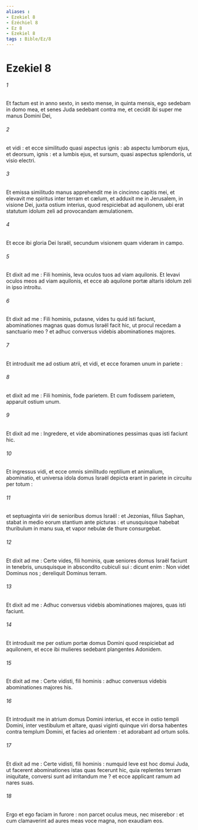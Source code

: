 ```yaml
---
aliases : 
- Ezekiel 8
- Ézéchiel 8
- Ez 8
- Ezekiel 8
tags : Bible/Ez/8
---
```


# Ezekiel 8

###### 1
Et factum est in anno sexto, in sexto mense, in quinta mensis, ego sedebam in domo mea, et senes Juda sedebant contra me, et cecidit ibi super me manus Domini Dei,
###### 2
et vidi : et ecce similitudo quasi aspectus ignis : ab aspectu lumborum ejus, et deorsum, ignis : et a lumbis ejus, et sursum, quasi aspectus splendoris, ut visio electri.
###### 3
Et emissa similitudo manus apprehendit me in cincinno capitis mei, et elevavit me spiritus inter terram et cælum, et adduxit me in Jerusalem, in visione Dei, juxta ostium interius, quod respiciebat ad aquilonem, ubi erat statutum idolum zeli ad provocandam æmulationem.
###### 4
Et ecce ibi gloria Dei Israël, secundum visionem quam videram in campo.
###### 5
Et dixit ad me : Fili hominis, leva oculos tuos ad viam aquilonis. Et levavi oculos meos ad viam aquilonis, et ecce ab aquilone portæ altaris idolum zeli in ipso introitu.
###### 6
Et dixit ad me : Fili hominis, putasne, vides tu quid isti faciunt, abominationes magnas quas domus Israël facit hic, ut procul recedam a sanctuario meo ? et adhuc conversus videbis abominationes majores.
###### 7
Et introduxit me ad ostium atrii, et vidi, et ecce foramen unum in pariete :
###### 8
et dixit ad me : Fili hominis, fode parietem. Et cum fodissem parietem, apparuit ostium unum.
###### 9
Et dixit ad me : Ingredere, et vide abominationes pessimas quas isti faciunt hic.
###### 10
Et ingressus vidi, et ecce omnis similitudo reptilium et animalium, abominatio, et universa idola domus Israël depicta erant in pariete in circuitu per totum :
###### 11
et septuaginta viri de senioribus domus Israël : et Jezonias, filius Saphan, stabat in medio eorum stantium ante picturas : et unusquisque habebat thuribulum in manu sua, et vapor nebulæ de thure consurgebat.
###### 12
Et dixit ad me : Certe vides, fili hominis, quæ seniores domus Israël faciunt in tenebris, unusquisque in abscondito cubiculi sui : dicunt enim : Non videt Dominus nos ; dereliquit Dominus terram.
###### 13
Et dixit ad me : Adhuc conversus videbis abominationes majores, quas isti faciunt.
###### 14
Et introduxit me per ostium portæ domus Domini quod respiciebat ad aquilonem, et ecce ibi mulieres sedebant plangentes Adonidem.
###### 15
Et dixit ad me : Certe vidisti, fili hominis : adhuc conversus videbis abominationes majores his.
###### 16
Et introduxit me in atrium domus Domini interius, et ecce in ostio templi Domini, inter vestibulum et altare, quasi viginti quinque viri dorsa habentes contra templum Domini, et facies ad orientem : et adorabant ad ortum solis.
###### 17
Et dixit ad me : Certe vidisti, fili hominis : numquid leve est hoc domui Juda, ut facerent abominationes istas quas fecerunt hic, quia replentes terram iniquitate, conversi sunt ad irritandum me ? et ecce applicant ramum ad nares suas.
###### 18
Ergo et ego faciam in furore : non parcet oculus meus, nec miserebor : et cum clamaverint ad aures meas voce magna, non exaudiam eos.
